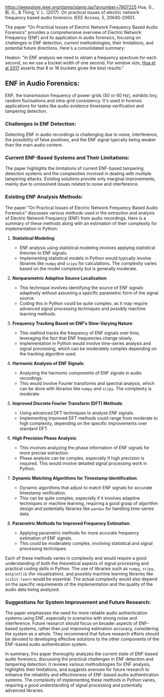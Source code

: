
https://ieeexplore.ieee.org/stamp/stamp.jsp?arnumber=7807225
Hua, G., Bi, G., & Thing, V. L. (2017). On practical issues of electric network frequency based audio forensics. _IEEE Access_, _5_, 20640-20651.


The paper "On Practical Issues of Electric Network Frequency Based Audio Forensics" provides a comprehensive overview of Electric Network Frequency (ENF) and its application in audio forensics, focusing on challenges in ENF detection, current methodologies, their limitations, and potential future directions. Here's a consolidated summary:

Heaton: "In ENF analysis we need to obtain a frequency spectrum for each second, so we use a bucket width of one second. For window size, [Hua et al 2017](https://ieeexplore.ieee.org/stamp/stamp.jsp?arnumber=7807225) asserts that 8 or 16 buckets gives the best results."
## **ENF in Audio Forensics**:
ENF, the transmission frequency of power grids (50 or 60 Hz), exhibits tiny, random fluctuations and intra-grid consistency. It's used in forensic applications for tasks like audio evidence timestamp verification and tampering detection.
### **Challenges in ENF Detection**:
Detecting ENF in audio recordings is challenging due to noise, interference, the possibility of false positives, and the ENF signal typically being weaker than the main audio content.
### **Current ENF-Based Systems and Their Limitations**:
The paper highlights the limitations of current ENF-based tampering detection systems and the complexities involved in dealing with multiple tampering attacks.
Existing solutions provide only marginal improvements, mainly due to unresolved issues related to noise and interference.
### **Existing ENF Analysis Methods**:
The paper "On Practical Issues of Electric Network Frequency Based Audio Forensics" discusses various methods used in the extraction and analysis of Electric Network Frequency (ENF) from audio recordings. Here is a summary of these methods along with an estimation of their complexity for implementation in Python:

1. **Statistical Modeling**:
   - ENF analysis using statistical modeling involves applying statistical theories to ENF signals. 
   - Implementing statistical models in Python would typically involve libraries like `numpy` and `scipy` for calculations. The complexity varies based on the model complexity but is generally moderate.

2. **Nonparametric Adaptive Source Localization**:
   - This technique involves identifying the source of ENF signals adaptively without assuming a specific parametric form of the signal source.
   - Coding this in Python could be quite complex, as it may require advanced signal processing techniques and possibly machine learning methods.

3. **Frequency Tracking Based on ENF’s Slow-Varying Nature**:
   - This method tracks the frequency of ENF signals over time, leveraging the fact that ENF frequencies change slowly.
   - Implementation in Python would involve time-series analysis and signal processing, which can be moderately complex depending on the tracking algorithm used.

4. **Harmonic Analysis of ENF Signals**:
   - Analyzing the harmonic components of ENF signals in audio recordings.
   - This would involve Fourier transforms and spectral analysis, which can be done with libraries like `numpy` and `scipy`. The complexity is moderate.

5. **Improved Discrete Fourier Transform (DFT) Methods**:
   - Using advanced DFT techniques to analyze ENF signals.
   - Implementing improved DFT methods could range from moderate to high complexity, depending on the specific improvements over standard DFT.

6. **High Precision Phase Analysis**:
   - This involves analyzing the phase information of ENF signals for more precise extraction.
   - Phase analysis can be complex, especially if high precision is required. This would involve detailed signal processing work in Python.

7. **Dynamic Matching Algorithms for Timestamp Identification**:
   - Dynamic algorithms that adjust to match ENF signals for accurate timestamp verification.
   - This can be quite complex, especially if it involves adaptive techniques or machine learning, requiring a good grasp of algorithm design and potentially libraries like `pandas` for handling time-series data.

8. **Parametric Methods for Improved Frequency Estimation**:
   - Applying parametric methods for more accurate frequency estimation of ENF signals.
   - This could be moderately complex, involving statistical and signal processing techniques.

Each of these methods varies in complexity and would require a good understanding of both the theoretical aspects of signal processing and practical coding skills in Python. The use of libraries such as `numpy`, `scipy`, `matplotlib` (for visualization), and possibly machine learning libraries like `scikit-learn` would be essential. The actual complexity would also depend on the specific requirements of the implementation and the quality of the audio data being analyzed.

### **Suggestions for System Improvement and Future Research**:   
The paper emphasizes the need for more reliable audio authentication systems using ENF, especially in scenarios with strong noise and interference.
Future research should focus on broader aspects of ENF-based systems, rather than just improving estimation accuracy, considering the system as a whole. They recommend that future research efforts should be devoted to developing effective solutions to the other components of the ENF-based audio authentication system.

In summary, this paper thoroughly analyzes the current state of ENF-based audio forensics, discussing the practical challenges in ENF detection and tampering detection. It reviews various methodologies for ENF analysis, highlights their limitations, and suggests avenues for future research to enhance the reliability and effectiveness of ENF-based audio authentication systems. The complexity of implementing these methods in Python varies, requiring a good understanding of signal processing and potentially advanced libraries.